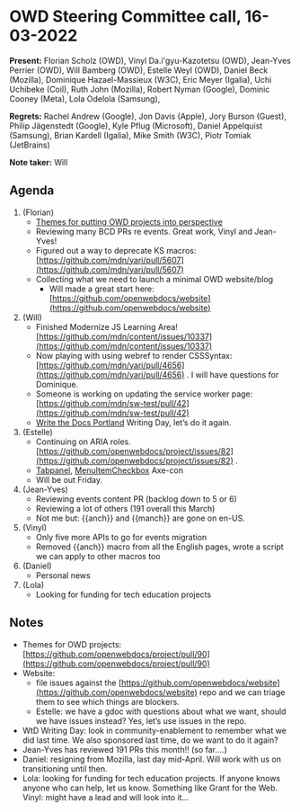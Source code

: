 # OWD Steering Committee call, 16-03-2022

**Present:** Florian Scholz (OWD), Vinyl Da.i'gyu-Kazotetsu (OWD), Jean-Yves Perrier (OWD), Will Bamberg (OWD), Estelle Weyl (OWD), Daniel Beck (Mozilla), Dominique Hazael-Massieux (W3C),  Eric Meyer (Igalia), Uchi Uchibeke (Coil), Ruth John (Mozilla), Robert Nyman (Google), Dominic Cooney (Meta),  Lola Odelola (Samsung),

**Regrets:** Rachel Andrew (Google),  Jon Davis (Apple), Jory Burson (Guest), Philip Jägenstedt (Google), Kyle Pflug (Microsoft), Daniel Appelquist (Samsung), Brian Kardell (Igalia), Mike Smith (W3C), Piotr Tomiak (JetBrains)

**Note taker:** Will 

## Agenda

1. (Florian)
    - [Themes for putting OWD projects into perspective](https://github.com/openwebdocs/project/pull/90)
    - Reviewing many BCD PRs re events. Great work, Vinyl and Jean-Yves!
    - Figured out a way to deprecate KS macros: [https://github.com/mdn/yari/pull/5607](https://github.com/mdn/yari/pull/5607) 
    - Collecting what we need to launch a minimal OWD website/blog
        - Will made a great start here: [https://github.com/openwebdocs/website](https://github.com/openwebdocs/website) 
2. (Will)
    - Finished Modernize JS Learning Area! [https://github.com/mdn/content/issues/10337](https://github.com/mdn/content/issues/10337) 
    - Now playing with using webref to render CSSSyntax: [https://github.com/mdn/yari/pull/4656](https://github.com/mdn/yari/pull/4656) . I will have questions for Dominique.
    - Someone is working on updating the service worker page: [https://github.com/mdn/sw-test/pull/42](https://github.com/mdn/sw-test/pull/42)
    - [Write the Docs Portland](https://www.writethedocs.org/conf/portland/2022/) Writing Day, let’s do it again.  
3. (Estelle) 
    - Continuing on ARIA roles. [https://github.com/openwebdocs/project/issues/82](https://github.com/openwebdocs/project/issues/82) . 
    - [Tabpanel](https://github.com/mdn/content/pull/13743), [MenuItemCheckbox](https://github.com/mdn/content/pull/13930https://github.com/mdn/content/pull/13930) Axe-con
    - Will be out Friday.
4. (Jean-Yves)
    - Reviewing events content PR (backlog down to 5 or 6)
    - Reviewing a lot of others (191 overall this March)
    - Not me but: {{anch}} and {{manch}} are gone on en-US.
5. (Vinyl)
    - Only five more APIs to go for events migration
    - Removed {{anch}} macro from all the English pages, wrote a script we can apply to other macros too
6. (Daniel)
    - Personal news
7. (Lola)
    - Looking for funding for tech education projects

## Notes

* Themes for OWD projects: [https://github.com/openwebdocs/project/pull/90](https://github.com/openwebdocs/project/pull/90) 
* Website:
    * file issues against the [https://github.com/openwebdocs/website](https://github.com/openwebdocs/website) repo and we can triage them to see which things are blockers.
    * Estelle: we have a gdoc with questions about what we want, should we have issues instead? Yes, let’s use issues in the repo.
* WtD Writing Day: look in community-enablement to remember what we did last time. We also sponsored last time, do we want to do it again?
* Jean-Yves has reviewed 191 PRs this month!! (so far….)
* Daniel: resigning from Mozilla, last day mid-April. Will work with us on transitioning until then.
* Lola: looking for funding for tech education projects. If anyone knows anyone who can help, let us know. Something like Grant for the Web. Vinyl: might have a lead and will look into it…